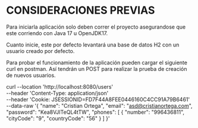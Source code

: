 # CONSIDERACIONES PREVIAS

Para iniciarla aplicación solo deben correr el proyecto asegurandose que este corriendo con Java 17 u OpenJDK17.

Cuanto inicie, este por defecto levantará una base de datos H2 con un usuario creado por defecto. 

Para probar el funcionamiento de la aplicación pueden cargar el siguiente curl en postman. Así tendrán un POST para realizar la prueba de creación de nuevos usuarios.

curl --location 'http://localhost:8080/users' \
--header 'Content-Type: application/json' \
--header 'Cookie: JSESSIONID=FD7F44A8FEE0446160C4CC91A79B6461' \
--data-raw '{
"name": "Cristian Ortega",
"email": "asd@cristianortega.com",
"password": "Kea8VJITeQL4tTW",
"phones": [
{
"number": "996436811",
"cityCode": "9",
"countryCode": "56"
}
]
}'